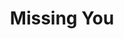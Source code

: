 ---
pid: MX150
title: Missing You
location_transcription: Live, spoken word
zipcode: '19143'
outside_phl: 
neighborhood: University City
age: '71'
age_range: 70+
instagram: 
image_file_name: MX_150.jpg
proposal_transcription: |-
  The tears that fall
  They burn my face
  As I walk this long
  and lonely place.
  The thought of losing you, nothing eases my pain
  as I sit on this park bench
  crying like a heavy rain.
  Oh how I wish
  it could still be you and me
  But I only have thoughts
  of the way it used to be.
topic: Love
topic_summary: '0'
type: Performance
keywords_other: 
credit: Bobby Fields
image_labels: 
twitter: 
facebook: 
permalink: "/monuments/mx150/"
layout: item-page
---